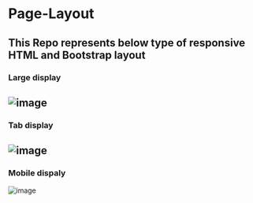 # Page-Layout
## This Repo represents below type of responsive HTML and Bootstrap layout

### Large display
![image](https://user-images.githubusercontent.com/109081005/187376663-7c51cff3-cbea-45d9-beeb-ae7a4b5f9442.png)
---
### Tab display
![image](https://user-images.githubusercontent.com/109081005/187374614-9e1e0b08-98c7-4396-9248-638f8104ff25.png)
---
### Mobile dispaly
![image](https://user-images.githubusercontent.com/109081005/187377148-ec9cae9f-4253-40a3-afc1-7b540e45de43.png)
